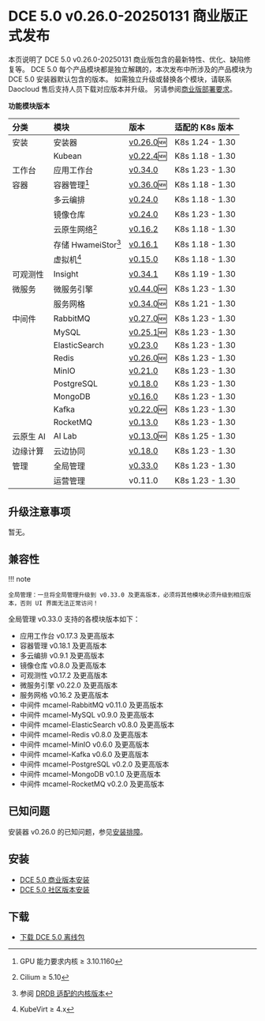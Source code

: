# DCE 5.0 v0.26.0-20250131 商业版正式发布

本页说明了 DCE 5.0 v0.26.0-20250131 商业版包含的最新特性、优化、缺陷修复等。
DCE 5.0 每个产品模块都是独立解耦的，本次发布中所涉及的产品模块为 DCE 5.0 安装器默认包含的版本。
如需独立升级或替换各个模块，请联系 Daocloud 售后支持人员下载对应版本并升级。
另请参阅[商业版部署要求](../../install/commercial/deploy-requirements.md)。

**功能模块版本**

| 分类 | 模块 | 版本 | 适配的 K8s 版本 |
| :--- | :---- | :--- | :--------- |
| 安装 | 安装器 | [v0.26.0](../../install/release-notes.md#v0260):new: | K8s 1.24 - 1.30 |
| | Kubean | [v0.22.4](https://github.com/kubean-io/kubean/releases):new: | K8s 1.18 - 1.30 |
| 工作台 | 应用工作台 | [v0.34.0](../../amamba/intro/release-notes.md#v0340) | K8s 1.23 - 1.30 |
| 容器 | 容器管理[^1] | [v0.36.0](../../kpanda/intro/release-notes.md#v0360):new: | K8s 1.18 - 1.30 |
| | 多云编排 | [v0.24.0](../../kairship/intro/release-notes.md#v0240) | K8s 1.18 - 1.30 |
| | 镜像仓库 | [v0.24.0](../../kangaroo/intro/release-notes.md#v0240) | K8s 1.23 - 1.30 |
| | 云原生网络[^2] | [v0.16.2](../../network/intro/release-notes.md#v0162) | K8s 1.18 - 1.30 |
| | 存储 HwameiStor[^3] | [v0.16.1](../../storage/hwameistor/release-notes.md#v0161) | K8s 1.18 - 1.30 |
| | 虚拟机[^4] | [v0.15.0](../../virtnest/intro/release-notes.md#v0150) | K8s 1.18 - 1.30 |
| 可观测性 | Insight | [v0.34.1](../../insight/intro/release-notes.md#v0341) | K8s 1.19 - 1.30 |
| 微服务 | 微服务引擎 | [v0.44.0](../../skoala/intro/release-notes.md#v0440):new: | K8s 1.23 - 1.30 |
| | 服务网格 | [v0.34.0](../../mspider/intro/release-notes.md#v0340):new: | K8s 1.21 - 1.30 |
| 中间件 | RabbitMQ | [v0.27.0](../../middleware/rabbitmq/release-notes.md#v0270):new: | K8s 1.23 - 1.30 |
| | MySQL | [v0.25.1](../../middleware/mysql/release-notes.md#v0251):new: | K8s 1.23 - 1.30 |
| | ElasticSearch | [v0.23.0](../../middleware/elasticsearch/release-notes.md#v0230) | K8s 1.23 - 1.30 |
| | Redis | [v0.26.0](../../middleware/redis/release-notes.md#v0260):new: | K8s 1.23 - 1.30 |
| | MinIO | [v0.21.0](../../middleware/minio/release-notes.md#v0210) | K8s 1.23 - 1.30 |
| | PostgreSQL | [v0.18.0](../../middleware/postgresql/release-notes.md#v0180) | K8s 1.23 - 1.30 |
| | MongoDB | [v0.16.0](../../middleware/mongodb/release-notes.md#v0160) | K8s 1.23 - 1.30 |
| | Kafka | [v0.22.0](../../middleware/kafka/release-notes.md#v0220):new: | K8s 1.23 - 1.30 |
| | RocketMQ | [v0.13.0](../../middleware/rocketmq/release-notes.md#v0130) | K8s 1.23 - 1.30 |
| 云原生 AI | AI Lab | [v0.13.0](../../baize/intro/release-notes.md#v0130):new: | K8s 1.25 - 1.30 |
| 边缘计算 | 云边协同 | [v0.18.0](../../kant/intro/release-notes.md#v0180) | K8s 1.23 - 1.30 |
| 管理 | 全局管理 | [v0.33.0](../../ghippo/intro/release-notes.md#v0330) | K8s 1.23 - 1.30 |
| | 运营管理 | v0.11.0 | K8s 1.23 - 1.30 |

[^1]: GPU 能力要求内核 ≥ 3.10.1160
[^2]: Cilium ≥ 5.10
[^3]: 参阅 [DRDB 适配的内核版本](../../storage/hwameistor/intro/drbd-support.md)
[^4]: KubeVirt ≥ 4.x

## 升级注意事项 <a id="upgrade-notes" />

暂无。

## 兼容性

!!! note

    全局管理：一旦将全局管理升级到 v0.33.0 及更高版本，必须将其他模块必须升级到相应版本，否则 UI 界面无法正常访问！

全局管理 v0.33.0 支持的各模块版本如下：

- 应用工作台 v0.17.3 及更高版本
- 容器管理 v0.18.1 及更高版本
- 多云编排 v0.9.1 及更高版本
- 镜像仓库 v0.8.0 及更高版本
- 可观测性 v0.17.2 及更高版本
- 微服务引擎 v0.22.0 及更高版本
- 服务网格 v0.16.2 及更高版本
- 中间件 mcamel-RabbitMQ v0.11.0 及更高版本
- 中间件 mcamel-MySQL v0.9.0 及更高版本
- 中间件 mcamel-ElasticSearch v0.8.0 及更高版本
- 中间件 mcamel-Redis v0.8.0 及更高版本
- 中间件 mcamel-MinIO v0.6.0 及更高版本
- 中间件 mcamel-Kafka v0.6.0 及更高版本
- 中间件 mcamel-PostgreSQL v0.2.0 及更高版本
- 中间件 mcamel-MongoDB v0.1.0 及更高版本
- 中间件 mcamel-RocketMQ v0.2.0 及更高版本

## 已知问题

安装器 v0.26.0 的已知问题，参见[安装排障](../../install/faq.md)。

## 安装

- [DCE 5.0 商业版本安装](../../install/commercial/deploy-arch.md)
- [DCE 5.0 社区版本安装](../../install/community/resources.md)

## 下载

- [下载 DCE 5.0 离线包](../../download/index.md)
